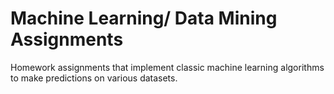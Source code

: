 # Machine Learning/ Data Mining Assignments
Homework assignments that implement classic machine learning algorithms to make predictions on various datasets.
